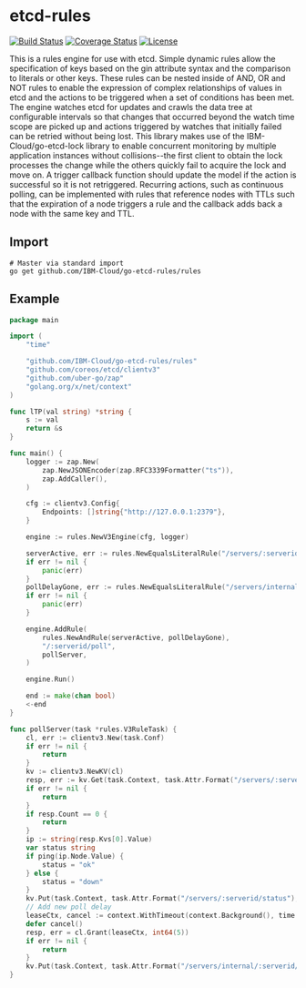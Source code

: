 etcd-rules
==========

[![Build Status](https://travis-ci.org/IBM-Cloud/go-etcd-rules.svg?branch=master)](https://travis-ci.org/IBM-Cloud/go-etcd-rules)
[![Coverage Status](https://coveralls.io/repos/github/IBM-Cloud/go-etcd-rules/badge.svg?branch=master)](https://coveralls.io/github/IBM-Cloud/go-etcd-rules?branch=master)
[![License](https://img.shields.io/badge/License-Apache%202.0-blue.svg)](https://opensource.org/licenses/Apache-2.0)

This is a rules engine for use with etcd.  Simple dynamic rules allow the specification
of keys based on the gin attribute syntax and the comparison to literals or other
keys.  These rules can be nested inside of AND, OR and NOT rules to enable the expression
of complex relationships of values in etcd and the actions to be triggered when a set
of conditions has been met.  The engine watches etcd for updates and crawls the data tree
at configurable intervals so that changes that occurred beyond the watch time scope are picked
up and actions triggered by watches that initially failed can be retried without being lost.
This library makes use of the IBM-Cloud/go-etcd-lock library to enable concurrent monitoring
by multiple application instances without collisions--the first client to obtain the lock
processes the change while the others quickly fail to acquire the lock and move on.  A trigger
callback function should update the model if the action is successful so it is not retriggered.
Recurring actions, such as continuous polling, can be implemented with rules that reference
nodes with TTLs such that the expiration of a node triggers a rule and the callback adds back
a node with the same key and TTL.

Import
------

```
# Master via standard import
go get github.com/IBM-Cloud/go-etcd-rules/rules
```

Example
-------

```go
package main

import (
	"time"

	"github.com/IBM-Cloud/go-etcd-rules/rules"
	"github.com/coreos/etcd/clientv3"
	"github.com/uber-go/zap"
	"golang.org/x/net/context"
)

func lTP(val string) *string {
	s := val
	return &s
}

func main() {
	logger := zap.New(
		zap.NewJSONEncoder(zap.RFC3339Formatter("ts")),
		zap.AddCaller(),
	)

	cfg := clientv3.Config{
		Endpoints: []string{"http://127.0.0.1:2379"},
	}

	engine := rules.NewV3Engine(cfg, logger)

	serverActive, err := rules.NewEqualsLiteralRule("/servers/:serverid/state", lTP("active"))
	if err != nil {
		panic(err)
	}
	pollDelayGone, err := rules.NewEqualsLiteralRule("/servers/internal/:serverid/poll_delay", nil)
	if err != nil {
		panic(err)
	}

	engine.AddRule(
		rules.NewAndRule(serverActive, pollDelayGone),
		"/:serverid/poll",
		pollServer,
	)

	engine.Run()

	end := make(chan bool)
	<-end
}

func pollServer(task *rules.V3RuleTask) {
	cl, err := clientv3.New(task.Conf)
	if err != nil {
		return
	}
	kv := clientv3.NewKV(cl)
	resp, err := kv.Get(task.Context, task.Attr.Format("/servers/:serverid/ip"))
	if err != nil {
		return
	}
	if resp.Count == 0 {
		return
	}
	ip := string(resp.Kvs[0].Value)
	var status string
	if ping(ip.Node.Value) {
		status = "ok"
	} else {
		status = "down"
	}
	kv.Put(task.Context, task.Attr.Format("/servers/:serverid/status"), status)
	// Add new poll delay
	leaseCtx, cancel := context.WithTimeout(context.Background(), time.Second)
	defer cancel()
	resp, err = cl.Grant(leaseCtx, int64(5))
	if err != nil {
		return
	}
	kv.Put(task.Context, task.Attr.Format("/servers/internal/:serverid/poll_delay"), "", clientv3.WithLease(resp.ID))
}
```

